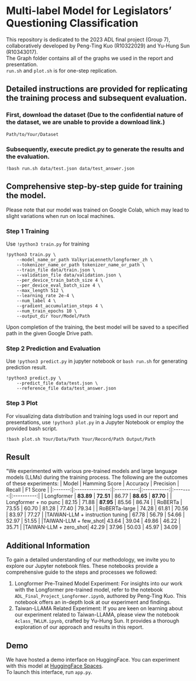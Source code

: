 # Multi-label Model for Legislators’ Questioning Classification 
This repository is dedicated to the 2023 ADL final project (Group 7), collaboratively developed by Peng-Ting Kuo (R10322029) and Yu-Hung Sun (R10343017).  
The Graph folder contains all of the graphs we used in the report and presentation.  
`run.sh` and `plot.sh` is for one-step replication.  

## Detailed instructions are provided for replicating the training process and subsequent evaluation.
### First, download the dataset (Due to the confidential nature of the dataset, we are unable to provide a download link.)
```
Path/to/Your/Dataset
```

### Subsequently, execute predict.py to generate the results and the evaluation.
```
!bash run.sh data/test.json data/test_answer.json
```

## Comprehensive step-by-step guide for training the model.
Please note that our model was trained on Google Colab, which may lead to slight variations when run on local machines. 

### Step 1 Training
Use `!python3 train.py` for training
```
!python3 train.py \
    --model_name_or_path ValkyriaLenneth/longformer_zh \
    --tokenizer_name_or_path tokenizer_name_or_path \
    --train_file data/train.json \
    --validation_file data/validation.json \
    --per_device_train_batch_size 4 \
    --per_device_eval_batch_size 4 \
    --max_length 512 \
    --learning_rate 2e-4 \
    --num_label 4 \
    --gradient_accumulation_steps 4 \
    --num_train_epochs 10 \
    --output_dir Your/Model/Path
```

Upon completion of the training, the best model will be saved to a specified path in the given Google Drive path.

### Step 2 Prediction and Evaluation
Use `!python3 predict.py` in jupyter notebook or `bash run.sh` for generating prediction result.
```
!python3 predict.py \
    --predict_file data/test.json \
    --reference_file data/test_answer.json
```

### Step 3 Plot
For visualizing data distribution and training logs used in our report and presentations, use `!python3 plot.py` in a Jupyter Notebook or employ the provided bash script.  
```
!bash plot.sh Your/Data/Path Your/Record/Path Output/Path
```

## Result
"We experimented with various pre-trained models and large language models (LLMs) during the training process. The following are the outcomes of these experiments:
| Model | Hamming Score | Accuracy | Precision | Recall | F1 Score |
|:-------:|:---------------:|:----------:|:-----------:|:--------:|:----------:|
| Longformer           | **83.89** | **72.51** | 86.77 | **88.65** | **87.70**  |
| Longformer + no punc | 82.15 | 71.88 | **87.95** | 85.56 | 86.74 |
| RoBERTa              | 73.55 | 60.70 | 81.28 | 77.40 | 79.34 |
| RoBERTa-large        | 74.28 | 61.81 | 70.56 | 83.97 | 77.27 |
|TAIWAN-LLM + instruction tuning   | 67.78 | 56.79 | 54.66 | 52.97 | 51.55 |
|TAIWAN-LLM + few_shot| 43.64 | 39.04 | 49.86 | 46.22 | 35.71 |
|TAIWAN-LLM + zero_shot| 42.29 | 37.96 | 50.03 | 45.97 | 34.09 |

## Additional Information
To gain a detailed understanding of our methodology, we invite you to explore our Jupyter notebook files. These notebooks provide a comprehensive guide to the steps and processes we followed:  
  1. Longformer Pre-Trained Model Experiment: For insights into our work with the Longformer pre-trained model, refer to the notebook `ADL_Final_Project_Longformer.ipynb`, authored by Peng-Ting Kuo. This notebook offers an in-depth look at our experiment and findings.  
  2. Taiwan-LLAMA Related Experiment: If you are keen on learning about our experiment related to Taiwan-LLAMA, please view the notebook `4class_TWLLM.ipynb`, crafted by Yu-Hung Sun. It provides a thorough exploration of our approach and results in this report.  

## Demo
We have hosted a demo interface on HuggingFace. You can experiment with this model at [HuggingFace Spaces](https://huggingface.co/spaces/dean22029/multi-lable_classification).  
To launch this interface, run `app.py`.
